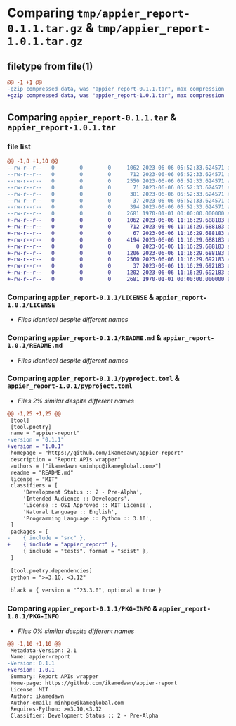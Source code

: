 # Comparing `tmp/appier_report-0.1.1.tar.gz` & `tmp/appier_report-1.0.1.tar.gz`

## filetype from file(1)

```diff
@@ -1 +1 @@
-gzip compressed data, was "appier_report-0.1.1.tar", max compression
+gzip compressed data, was "appier_report-1.0.1.tar", max compression
```

## Comparing `appier_report-0.1.1.tar` & `appier_report-1.0.1.tar`

### file list

```diff
@@ -1,8 +1,10 @@
--rw-r--r--   0        0        0     1062 2023-06-06 05:52:33.624571 appier_report-0.1.1/LICENSE
--rw-r--r--   0        0        0      712 2023-06-06 05:52:33.624571 appier_report-0.1.1/README.md
--rw-r--r--   0        0        0     2550 2023-06-06 05:52:33.624571 appier_report-0.1.1/pyproject.toml
--rw-r--r--   0        0        0       71 2023-06-06 05:52:33.624571 appier_report-0.1.1/src/__init__.py
--rw-r--r--   0        0        0      381 2023-06-06 05:52:33.624571 appier_report-0.1.1/src/example.py
--rw-r--r--   0        0        0       37 2023-06-06 05:52:33.624571 appier_report-0.1.1/tests/__init__.py
--rw-r--r--   0        0        0      394 2023-06-06 05:52:33.624571 appier_report-0.1.1/tests/test_app.py
--rw-r--r--   0        0        0     2681 1970-01-01 00:00:00.000000 appier_report-0.1.1/PKG-INFO
+-rw-r--r--   0        0        0     1062 2023-06-06 11:16:29.688183 appier_report-1.0.1/LICENSE
+-rw-r--r--   0        0        0      712 2023-06-06 11:16:29.688183 appier_report-1.0.1/README.md
+-rw-r--r--   0        0        0       67 2023-06-06 11:16:29.688183 appier_report-1.0.1/appier_report/__init__.py
+-rw-r--r--   0        0        0     4194 2023-06-06 11:16:29.688183 appier_report-1.0.1/appier_report/cost_api.py
+-rw-r--r--   0        0        0        0 2023-06-06 11:16:29.688183 appier_report-1.0.1/appier_report/utils/__init__.py
+-rw-r--r--   0        0        0     1206 2023-06-06 11:16:29.688183 appier_report-1.0.1/appier_report/utils/date_utils.py
+-rw-r--r--   0        0        0     2560 2023-06-06 11:16:29.692183 appier_report-1.0.1/pyproject.toml
+-rw-r--r--   0        0        0       37 2023-06-06 11:16:29.692183 appier_report-1.0.1/tests/__init__.py
+-rw-r--r--   0        0        0     1202 2023-06-06 11:16:29.692183 appier_report-1.0.1/tests/test_app.py
+-rw-r--r--   0        0        0     2681 1970-01-01 00:00:00.000000 appier_report-1.0.1/PKG-INFO
```

### Comparing `appier_report-0.1.1/LICENSE` & `appier_report-1.0.1/LICENSE`

 * *Files identical despite different names*

### Comparing `appier_report-0.1.1/README.md` & `appier_report-1.0.1/README.md`

 * *Files identical despite different names*

### Comparing `appier_report-0.1.1/pyproject.toml` & `appier_report-1.0.1/pyproject.toml`

 * *Files 2% similar despite different names*

```diff
@@ -1,25 +1,25 @@
 [tool]
 [tool.poetry]
 name = "appier-report"
-version = "0.1.1"
+version = "1.0.1"
 homepage = "https://github.com/ikamedawn/appier-report"
 description = "Report APIs wrapper"
 authors = ["ikamedawn <minhpc@ikameglobal.com>"]
 readme = "README.md"
 license = "MIT"
 classifiers = [
     'Development Status :: 2 - Pre-Alpha',
     'Intended Audience :: Developers',
     'License :: OSI Approved :: MIT License',
     'Natural Language :: English',
     'Programming Language :: Python :: 3.10',
 ]
 packages = [
-    { include = "src" },
+    { include = "appier_report" },
     { include = "tests", format = "sdist" },
 ]
 
 [tool.poetry.dependencies]
 python = ">=3.10, <3.12"
 
 black = { version = "^23.3.0", optional = true }
```

### Comparing `appier_report-0.1.1/PKG-INFO` & `appier_report-1.0.1/PKG-INFO`

 * *Files 0% similar despite different names*

```diff
@@ -1,10 +1,10 @@
 Metadata-Version: 2.1
 Name: appier-report
-Version: 0.1.1
+Version: 1.0.1
 Summary: Report APIs wrapper
 Home-page: https://github.com/ikamedawn/appier-report
 License: MIT
 Author: ikamedawn
 Author-email: minhpc@ikameglobal.com
 Requires-Python: >=3.10,<3.12
 Classifier: Development Status :: 2 - Pre-Alpha
```

